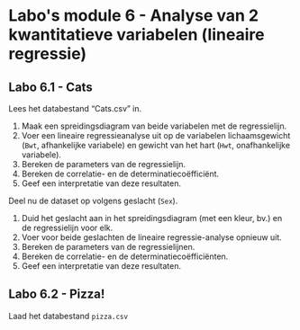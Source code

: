 # Labo's module 6 - Analyse van 2 kwantitatieve variabelen (lineaire regressie)

## Labo 6.1 - Cats

Lees het databestand “Cats.csv” in.

1. Maak een spreidingsdiagram van beide variabelen met de regressielijn.
2. Voer een lineaire regressieanalyse uit op de variabelen lichaamsgewicht (`Bwt`, afhankelijke variabele) en gewicht van het hart (`Hwt`, onafhankelijke variabele).
3. Bereken de parameters van de regressielijn.
4. Bereken de correlatie- en de determinatiecoëfficiënt.
5. Geef een interpretatie van deze resultaten.

Deel nu de dataset op volgens geslacht (`Sex`).

1. Duid het geslacht aan in het spreidingsdiagram (met een kleur, bv.) en de regressielijn voor elk.
2. Voer voor beide geslachten de lineaire regressie-analyse opnieuw uit.
3. Bereken de parameters van de regressielijnen.
4. Bereken de correlatie- en de determinatiecoëfficiënten.
5. Geef een interpretatie van deze resultaten.

## Labo 6.2 - Pizza!

Laad het databestand `pizza.csv`